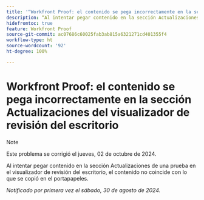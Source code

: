 ```yaml
---
title: '“Workfront Proof: el contenido se pega incorrectamente en la sección Actualizaciones del visualizador de revisión del escritorio”'
description: “Al intentar pegar contenido en la sección Actualizaciones de una prueba en el visualizador de revisión del escritorio, el contenido no coincide con lo que se copió en el portapapeles”.
hidefromtoc: true
feature: Workfront Proof
source-git-commit: ac07686c60025fab3ab815a6321271cd401355f4
workflow-type: ht
source-wordcount: '92'
ht-degree: 100%

---
```


# Workfront Proof: el contenido se pega incorrectamente en la sección Actualizaciones del visualizador de revisión del escritorio

>[!NOTE]
>
>Este problema se corrigió el jueves, 02 de octubre de 2024.

Al intentar pegar contenido en la sección Actualizaciones de una prueba en el visualizador de revisión del escritorio, el contenido no coincide con lo que se copió en el portapapeles.

_Notificado por primera vez el sábado, 30 de agosto de 2024._
